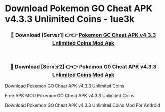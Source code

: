 # Download Pokemon GO Cheat APK v4.3.3 Unlimited Coins - 1ue3k



<div align="center">
<h3>🔴 Download [Server1] 👉👉 <a href="https://momento.my/?title=Pokemon_GO_Cheat_APK_v4.3.3_Unlimited_Coins">Pokemon GO Cheat APK v4.3.3 Unlimited Coins Mod Apk</a></h3><br>

<h3>🔴 Download [Server2] 👉👉 <a href="https://momento.my/?title=Pokemon_GO_Cheat_APK_v4.3.3_Unlimited_Coins">Pokemon GO Cheat APK v4.3.3 Unlimited Coins Mod Apk</a></h3>
</div>



Download Pokemon GO Cheat APK v4.3.3 Unlimited Coins 

Free APK MOD Pokemon GO Cheat APK v4.3.3 Unlimited Coins 

Download Pokemon GO Cheat APK v4.3.3 Unlimited Coins Mod For Android
